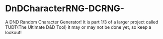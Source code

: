 # DnDCharacterRNG-DCRNG-
A DND Random Character Generator! It is part 1/3 of a larger project called TUDT(The Ultimate D&D Tool) it may or may not be done yet, so keep a lookout!
